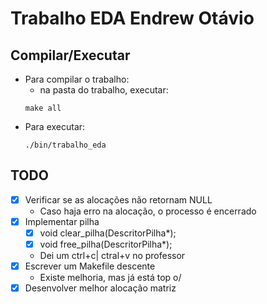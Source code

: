 # Trabalho EDA Endrew Otávio

## Compilar/Executar

- Para compilar o trabalho:
  - na pasta do trabalho, executar:
  ```
  make all
  ```
- Para executar:
  ```
  ./bin/trabalho_eda
  ```


## TODO 
 - [x] Verificar se as alocações não retornam NULL
   - Caso haja erro na alocação, o processo é encerrado
 - [x] Implementar pilha
    - [x] void clear_pilha(DescritorPilha*);
    - [x] void free_pilha(DescritorPilha*);
    - Dei um ctrl+c| ctral+v no professor
 - [x] Escrever um Makefile descente
   - Existe melhoria, mas já está top o/
 - [x] Desenvolver melhor alocação matriz